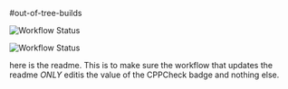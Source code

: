 #out-of-tree-builds

![Workflow Status](https://img.shields.io/badge/CPPCheck-123-blue)

![Workflow Status](https://img.shields.io/badge/CPPCheck-{error-count}-blue)

here is the readme.  This is to make sure the workflow that updates the readme _ONLY_ editis the value of the CPPCheck badge and nothing else.
